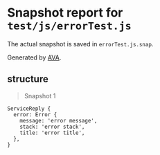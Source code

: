 # Snapshot report for `test/js/errorTest.js`

The actual snapshot is saved in `errorTest.js.snap`.

Generated by [AVA](https://ava.li).

## structure

> Snapshot 1

    ServiceReply {
      error: Error {
        message: 'error message',
        stack: 'error stack',
        title: 'error title',
      },
    }
